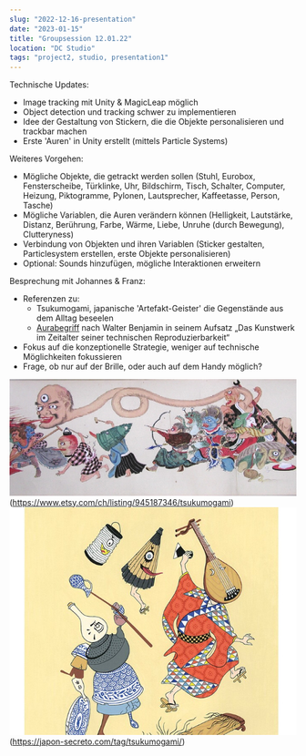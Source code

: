 ```yaml
---
slug: "2022-12-16-presentation"
date: "2023-01-15"
title: "Groupsession 12.01.22"
location: "DC Studio"
tags: "project2, studio, presentation1"
---
```

Technische Updates:
- Image tracking mit Unity & MagicLeap möglich 
- Object detection und tracking schwer zu implementieren
- Idee der Gestaltung von Stickern, die die Objekte personalisieren und trackbar machen
- Erste 'Auren' in Unity erstellt (mittels Particle Systems)

Weiteres Vorgehen:
- Mögliche Objekte, die getrackt werden sollen (Stuhl, Eurobox, Fensterscheibe, Türklinke, Uhr, Bildschirm, Tisch, Schalter, Computer, Heizung, Piktogramme, Pylonen, Lautsprecher, Kaffeetasse, Person, Tasche) 
- Mögliche Variablen, die Auren verändern können (Helligkeit, Lautstärke, Distanz, Berührung, Farbe, Wärme, Liebe, Unruhe (durch Bewegung), Clutteryness) 
- Verbindung von Objekten und ihren Variablen (Sticker gestalten, Particlesystem erstellen, erste Objekte personalisieren)
- Optional: Sounds hinzufügen, mögliche Interaktionen erweitern

Besprechung mit Johannes & Franz:
- Referenzen zu:
    - Tsukumogami, japanische 'Artefakt-Geister' die Gegenstände aus dem Alltag beseelen
    - [Aurabegriff](https://de.wikipedia.org/wiki/Aura_(Benjamin)) nach Walter Benjamin in seinem Aufsatz „Das Kunstwerk im Zeitalter seiner technischen Reproduzierbarkeit“
- Fokus auf die konzeptionelle Strategie, weniger auf technische Möglichkeiten fokussieren
- Frage, ob nur auf der Brille, oder auch auf dem Handy möglich?

![Tsukumogami](./images/tsukumogami-hyakkiyagyo.png)(https://www.etsy.com/ch/listing/945187346/tsukumogami)
![Tsukumogami](./images/tsukumogami.png)(https://japon-secreto.com/tag/tsukumogami/)
